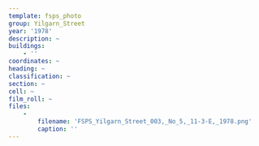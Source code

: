 ```yaml
---
template: fsps_photo
group: Yilgarn_Street
year: '1978'
description: ~
buildings:
    - ''
coordinates: ~
heading: ~
classification: ~
section: ~
cell: ~
film_roll: ~
files:
    -
        filename: 'FSPS_Yilgarn_Street_003,_No_5,_11-3-E,_1978.png'
        caption: ''
---
```

